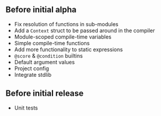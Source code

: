 ## Before initial alpha
- Fix resolution of functions in sub-modules
- Add a `Context` struct to be passed around in the compiler
- Module-scoped compile-time variables
- Simple compile-time functions
- Add more functionality to static expressions
- `@score` & `@condition` builtins
- Default argument values
- Project config
- Integrate stdlib

## Before initial release
- Unit tests
